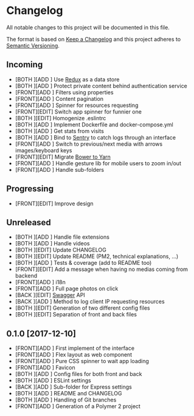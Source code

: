 # Changelog

All notable changes to this project will be documented in this file.

The format is based on [Keep a Changelog](http://keepachangelog.com/en/1.0.0/)
and this project adheres to [Semantic Versioning](http://semver.org/spec/v2.0.0.html).

## Incoming

- [BOTH ][ADD ] Use [Redux](https://redux.js.org/) as a data store
- [BOTH ][ADD ] Protect private content behind authentication service
- [FRONT][ADD ] Filters using properties
- [FRONT][ADD ] Content pagination
- [FRONT][ADD ] Spinner for resources requesting
- [FRONT][EDIT] Switch app spinner for funnier one
- [BOTH ][EDIT] Homogenize .eslintrc
- [BOTH ][ADD ] Implement Dockerfile and docker-compose.yml
- [BOTH ][ADD ] Get stats from visits
- [BOTH ][ADD ] Bind to [Sentry](https://sentry.io/welcome/) to catch logs through an interface
- [FRONT][ADD ] Switch to previous/next media with arrows images/keyboard keys
- [FRONT][EDIT] Migrate [Bower to Yarn](https://bower.io/blog/2017/how-to-migrate-away-from-bower/)
- [FRONT][ADD ] Handle gesture lib for mobile users to zoom in/out
- [FRONT][ADD ] Handle sub-folders

## Progressing

- [FRONT][EDIT] Improve design

## Unreleased

- [BOTH ][ADD ] Handle file extensions
- [BOTH ][ADD ] Handle videos
- [BOTH ][EDIT] Update CHANGELOG
- [BOTH ][EDIT] Update README (PM2, technical explanations, ...)
- [BOTH ][ADD ] Tests & coverage (add to README too)
- [FRONT][EDIT] Add a message when having no medias coming from backend
- [FRONT][ADD ] i18n
- [FRONT][ADD ] Full page photos on click
- [BACK ][EDIT] [Swagger](https://swagger.io/) API
- [BACK ][ADD ] Method to log client IP requesting resources
- [BOTH ][EDIT] Generation of two different config files
- [BOTH ][EDIT] Separation of front and back files

## 0.1.0 [2017-12-10]

- [FRONT][ADD ] First implement of the interface
- [FRONT][ADD ] Flex layout as web component
- [FRONT][ADD ] Pure CSS spinner to wait app loading
- [FRONT][ADD ] Favicon
- [BOTH ][ADD ] Config files for both front and back
- [BOTH ][ADD ] ESLint settings
- [BACK ][ADD ] Sub-folder for Express settings
- [BOTH ][ADD ] README and CHANGELOG
- [BOTH ][ADD ] Handling of Git branches
- [FRONT][ADD ] Generation of a Polymer 2 project